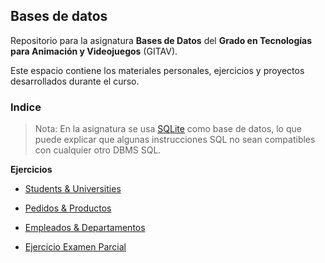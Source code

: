 ## Bases de datos

Repositorio para la asignatura **Bases de Datos** del **Grado en Tecnologías para Animación y Videojuegos** (GITAV).

Este espacio contiene los materiales personales, ejercicios y proyectos desarrollados durante el curso.

### Indice

> Nota: En la asignatura se usa [SQLite](https://www.sqlite.org/) como base de datos, lo que puede explicar que algunas instrucciones SQL no sean compatibles con cualquier otro DBMS SQL.

**Ejercicios**

- [Students & Universities](/ejercicios/ej1/)

- [Pedidos & Productos](/ejercicios/ej2/)

- [Empleados & Departamentos](/ejercicios/ej3/)

- [Ejercicio Examen Parcial](/ejercicios/parcial/)